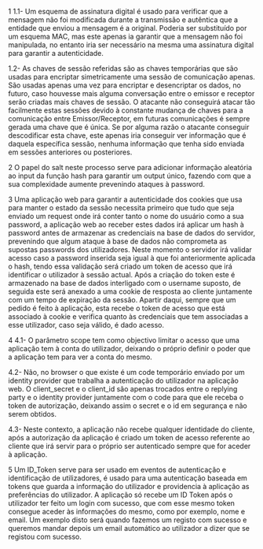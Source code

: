 1
1.1- Um esquema de assinatura digital é usado para verificar que a mensagem não foi modificada durante a transmissão e autêntica que a entidade que enviou a mensagem é a original. Poderia ser substituído por um esquema MAC, mas este apenas ia garantir que a mensagem não foi manipulada, no entanto iria ser necessário na mesma uma assinatura digital para garantir a autenticidade.

1.2- As chaves de sessão referidas são as chaves temporárias que são usadas para encriptar simetricamente uma sessão de comunicação apenas. São usadas apenas uma vez para encriptar e desencriptar os dados, no futuro, caso houvesse mais alguma conversação entre o emissor e receptor serão criadas mais chaves de sessão. O atacante não conseguirá atacar tão facilmente estas sessões devido à constante mudança de chaves para a comunicação entre Emissor/Receptor, em futuras comunicações é sempre gerada uma chave que é única. Se por alguma razão o atacante conseguir descodificar esta chave, este apenas iria conseguir ver informação que é daquela específica sessão, nenhuma informação que tenha sido enviada em sessões anteriores ou posteriores.


2
O papel do salt neste processo serve para adicionar informação aleatória ao input da função hash para garantir um output único, fazendo com que a sua complexidade aumente prevenindo ataques à password.


3
Uma aplicação web para garantir a autenticidade dos cookies que usa para manter o estado da sessão necessita primeiro que tudo que seja enviado um request onde irá conter tanto o nome do usuário como a sua password, a aplicação web ao receber estes dados irá aplicar um hash à password antes de armazenar as credenciais na base de dados do servidor, prevenindo que algum ataque à base de dados não comprometa as supostas passwords dos utilizadores. Neste momento o servidor irá validar acesso caso a password inserida seja igual à que foi anteriormente aplicada o hash, tendo essa validação será criado um token de acesso que irá identificar o utilizador à sessão actual. Após a criação do token este é armazenado na base de dados interligado com o username suposto, de seguida este será anexado a uma cookie de resposta ao cliente juntamente com um tempo de expiração da sessão. Apartir daqui, sempre que um pedido é feito à aplicação, esta recebe o token de acesso que está associado à cookie e verifica quanto às credenciais que tem associadas a esse utilizador, caso seja válido, é dado acesso.

4
4.1- O parâmetro scope tem como objectivo limitar o acesso que uma aplicação tem à conta do utilizador, deixando o próprio definir o poder que a aplicação tem para ver a conta do mesmo.

4.2- Não, no browser o que existe é um code temporário enviado por um identity provider que trabalha a autenticação do utilizador na aplicação web. O client_secret e o client_id são apenas trocados entre o replying party e o identity provider juntamente com o code para que ele receba o token de autorização, deixando assim o secret e o id em segurança e não serem obtidos.

4.3- Neste contexto, a aplicação não recebe qualquer identidade do cliente, após a autorização da aplicação é criado um token de acesso referente ao cliente que irá servir para o próprio ser autenticado sempre que for aceder à aplicação.

5
Um ID_Token serve para ser usado em eventos de autenticação e identificação de utilizadores, é usado para uma autenticação baseada em tokens que guarda a informação do utilizador e providencia à aplicação as preferências do utilizador. A aplicação só recebe um ID Token após o utilizador ter feito um login com sucesso, que com esse mesmo token consegue aceder às informações do mesmo, como por exemplo, nome e email. Um exemplo disto será quando fazemos um registo com sucesso e queremos mandar depois um email automático ao utilizador a dizer que se registou com sucesso.
